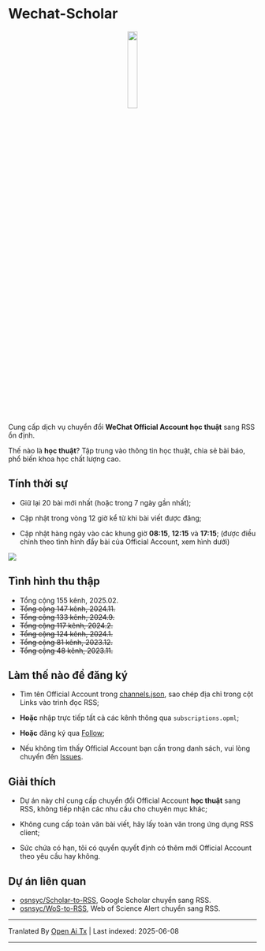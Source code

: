 # Wechat-Scholar

<div align=center>
<img src="https://raw.githubusercontent.com/osnsyc/Wechat-Scholar/refs/heads/main/doc/logo.png" width="20%" height="20%">
</div>

Cung cấp dịch vụ chuyển đổi **WeChat Official Account học thuật** sang RSS ổn định.

Thế nào là **học thuật**? Tập trung vào thông tin học thuật, chia sẻ bài báo, phổ biến khoa học chất lượng cao.

## Tính thời sự

- Giữ lại 20 bài mới nhất (hoặc trong 7 ngày gần nhất);

- Cập nhật trong vòng 12 giờ kể từ khi bài viết được đăng;

- Cập nhật hàng ngày vào các khung giờ **08:15**, **12:15** và **17:15**; (được điều chỉnh theo tình hình đẩy bài của Official Account, xem hình dưới)

![](https://raw.githubusercontent.com/osnsyc/Wechat-Scholar/main/doc/push_time.png)

## Tình hình thu thập

- Tổng cộng 155 kênh, 2025.02.
- ~~Tổng cộng 147 kênh, 2024.11.~~
- ~~Tổng cộng 133 kênh, 2024.9.~~
- ~~Tổng cộng 117 kênh, 2024.2.~~
- ~~Tổng cộng 124 kênh, 2024.1.~~
- ~~Tổng cộng 81 kênh, 2023.12.~~
- ~~Tổng cộng 48 kênh, 2023.11.~~

## Làm thế nào để đăng ký

- Tìm tên Official Account trong [channels.json](https://raw.githubusercontent.com/osnsyc/Wechat-Scholar/main/channels.json), sao chép địa chỉ trong cột Links vào trình đọc RSS;

- **Hoặc** nhập trực tiếp tất cả các kênh thông qua `subscriptions.opml`;

- **Hoặc** đăng ký qua [Follow](https://app.follow.is/list/71378259800441856);

- Nếu không tìm thấy Official Account bạn cần trong danh sách, vui lòng chuyển đến [Issues](https://github.com/osnsyc/Wechat-Scholar/issues).


## Giải thích

- Dự án này chỉ cung cấp chuyển đổi Official Account **học thuật** sang RSS, không tiếp nhận các nhu cầu cho chuyên mục khác;

- Không cung cấp toàn văn bài viết, hãy lấy toàn văn trong ứng dụng RSS client;

- Sức chứa có hạn, tôi có quyền quyết định có thêm mới Official Account theo yêu cầu hay không.

## Dự án liên quan

- [osnsyc/Scholar-to-RSS](https://github.com/osnsyc/Scholar-to-RSS), Google Scholar chuyển sang RSS.
- [osnsyc/WoS-to-RSS](https://github.com/osnsyc/WoS-to-RSS), Web of Science Alert chuyển sang RSS.

---

Tranlated By [Open Ai Tx](https://github.com/OpenAiTx/OpenAiTx) | Last indexed: 2025-06-08

---